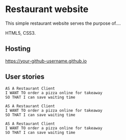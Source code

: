 # Restaurant website

This simple restaurant website serves the purpose of....

HTML5, CSS3.

## Hosting

https://your-github-username.github.io

## User stories 

```
AS A Restaurant Client 
I WANT TO order a pizza online for takeaway 
SO THAT I can save waiting time 

AS A Restaurant Client 
I WANT TO order a pizza online for takeaway 
SO THAT I can save waiting time 

AS A Restaurant Client 
I WANT TO order a pizza online for takeaway 
SO THAT I can save waiting time 
```

